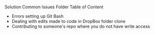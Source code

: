 Solution Common Issues Folder Table of Content

* Errors setting up Git Bash
* Dealing with edits made to code in DropBox folder clone
* Contributing to someone's repo where you do not have write access
